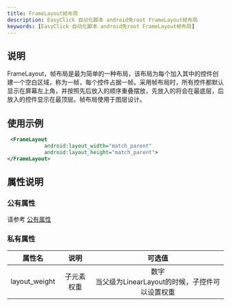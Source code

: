 ```yaml
---
title: FrameLayout帧布局
description: EasyClick 自动化脚本 android免root FrameLayout帧布局
keywords: [EasyClick 自动化脚本 android免root FrameLayout帧布局]
---
```



## 说明
FrameLayout，帧布局是最为简单的一种布局，该布局为每个加入其中的控件创建一个空白区域，称为一帧，每个控件占据一帧。采用帧布局时，所有控件都默认显示在屏幕左上角，并按照先后放入的顺序重叠摆放，先放入的将会在最底层，后放入的控件显示在最顶层。帧布局使用于图层设计。

## 使用示例
```xml showLineNumbers
 <FrameLayout
            android:layout_width="match_parent"
            android:layout_height="match_parent">
</FrameLayout>
```

## 属性说明

### 公有属性
请参考 [公有属性](/zh-cn/funcs/ui/ui-native-view.md#公有属性)

### 私有属性

| 属性名 | 说明 | 可选值 |
| :------: | :------: | :------: |
| layout_weight | 子元素权重 | 数字<br/>当父级为LinearLayout的时候，子控件可以设置权重|
